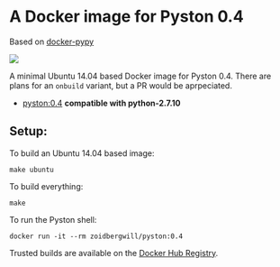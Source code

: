 A Docker image for Pyston 0.4
=============================

Based on [docker-pypy](https://github.com/zoidbergwill/docker-pyston)

[![](https://badge.imagelayers.io/zoidbergwill/pyston:latest.svg)](https://imagelayers.io/?images=zoidbergwill/pyston:latest 'Get your own badge on imagelayers.io')

A minimal Ubuntu 14.04 based Docker image for Pyston 0.4. There are plans for an `onbuild` variant, but a PR would be aprpeciated.

- [pyston:0.4](https://github.com/zoidbergwill/docker-pyston/blob/master/ubuntu/Dockerfile) __compatible with python-2.7.10__

Setup:
---

To build an Ubuntu 14.04 based image:
```
make ubuntu
```

To build everything:

```
make
```

To run the Pyston shell:

```
docker run -it --rm zoidbergwill/pyston:0.4
```

Trusted builds are available on the [Docker Hub Registry](https://registry.hub.docker.com/u/zoidbergwill/pyston/).
